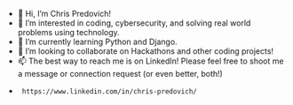 - 👋 Hi, I’m Chris Predovich!
- 👀 I’m interested in coding, cybersecurity, and solving real world problems using technology.
- 🌱 I’m currently learning Python and Django.
- 💞️ I’m looking to collaborate on Hackathons and other coding projects!
- 📫 The best way to reach me is on LinkedIn! Please feel free to shoot me a message or connection request (or even better, both!)
-      https://www.linkedin.com/in/chris-predovich/

<!---
cwpredovich/cwpredovich is a ✨ special ✨ repository because its `README.md` (this file) appears on your GitHub profile.
You can click the Preview link to take a look at your changes.
--->
